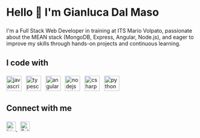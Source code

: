 <h1 align="left">Hello 👋 I'm Gianluca Dal Maso</h1>

###

<p align="left">I'm a Full Stack Web Developer in training at ITS Mario Volpato, passionate about the MEAN stack (MongoDB, Express, Angular, Node.js), and eager to improve my skills through hands-on projects and continuous learning.</p>

###

<h2 align="left">I code with</h2>

###

<div align="left">
  <img src="https://cdn.jsdelivr.net/gh/devicons/devicon/icons/javascript/javascript-original.svg" width="40" height="40" alt="javascript logo"  />
  &nbsp
  <img src="https://cdn.jsdelivr.net/gh/devicons/devicon/icons/typescript/typescript-original.svg" width="40" height="40" alt="typescript logo"  />
  &nbsp  
  <img src="https://cdn.jsdelivr.net/gh/devicons/devicon/icons/angularjs/angularjs-original.svg" width="40" height="40" alt="angular logo"  />
  &nbsp  
  <img src="https://cdn.jsdelivr.net/gh/devicons/devicon/icons/nodejs/nodejs-original.svg" width="40" height="40" alt="nodejs logo"  />
  &nbsp
  <img src="https://cdn.jsdelivr.net/gh/devicons/devicon/icons/csharp/csharp-original.svg" width="40" height="40" alt="csharp logo"  />
  &nbsp
  <img src="https://cdn.jsdelivr.net/gh/devicons/devicon/icons/python/python-original.svg" width="40" height="40" alt="python logo"  />
</div>

###

<h2 align="left">Connect with me</h2>

###

<div align="left">
  <a href="https://www.linkedin.com/in/gianluca-dal-maso-20304b301" target="_blank">
    <img src="https://img.shields.io/static/v1?message=LinkedIn&logo=linkedin&label=&color=0077B5&logoColor=white&labelColor=&style=for-the-badge" height="25" alt="LinkedIn logo"  />
  </a>&nbsp;
  <a href="https://t.me/gianluca_dalmaso" target="_blank">
    <img src="https://img.shields.io/static/v1?message=Telegram&logo=telegram&label=&color=0088cc&logoColor=white&labelColor=&style=for-the-badge" height="25" alt="Telegram logo" />
  </a>
    <!--<a href="https://www.sergiomeneguzzo.it" target="_blank">
    <img src="https://img.shields.io/static/v1?message=Portfolio&logo=google-chrome&label=&color=4285F4&logoColor=white&labelColor=&style=for-the-badge" height="25" alt="Portfolio logo" />
  </a>-->
</div>

